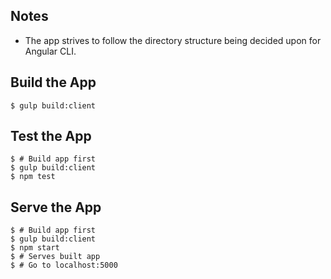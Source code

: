 ## Notes

 * The app strives to follow the directory structure being decided upon
for Angular CLI.

## Build the App

`$ gulp build:client`

## Test the App

```
$ # Build app first
$ gulp build:client
$ npm test
```

## Serve the App

```
$ # Build app first
$ gulp build:client
$ npm start
$ # Serves built app
$ # Go to localhost:5000
```
